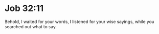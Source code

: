 # Job 32:11

Behold, I waited for your words, I listened for your wise sayings, while you searched out what to say.
